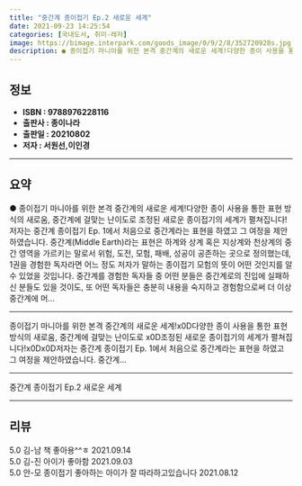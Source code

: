 ```yaml
---
title: "중간계 종이접기 Ep.2 새로운 세계"
date: 2021-09-23 14:25:54
categories: [국내도서, 취미-레저]
image: https://bimage.interpark.com/goods_image/0/9/2/8/352720928s.jpg
description: ● 종이접기 마니아를 위한 본격 중간계의 새로운 세계!다양한 종이 사용을 통한 표현 방식의 새로움, 중간계에 걸맞는 난이도로 조정된 새로운 종이접기의 세계가 펼쳐집니다!저자는 중간계 종이접기 Ep. 1에서 처음으로 중간계라는 표현을 하였고 그 여정을 제안하였습니다. 중간계(Middle
---
```


## **정보**

- **ISBN : 9788976228116**
- **출판사 : 종이나라**
- **출판일 : 20210802**
- **저자 : 서원선,이인경**

------



## **요약**

●  종이접기 마니아를 위한 본격 중간계의 새로운 세계!다양한 종이 사용을 통한 표현 방식의 새로움, 중간계에 걸맞는 난이도로 조정된 새로운 종이접기의 세계가 펼쳐집니다!저자는 중간계 종이접기 Ep. 1에서 처음으로 중간계라는 표현을 하였고 그 여정을 제안하였습니다. 중간계(Middle Earth)라는 표현은 하계와 상계 혹은 지상계와 천상계의 중간 영역을 가르키는 말로서 위험, 도전, 모험, 패배, 성공이 공존하는 곳으로 정의했는데, 1권을 경험한 독자라면 어느 정도 저자가 말하는 종이접기 모험의 뜻이 어떤 것인지를 알 수 있었을 것입니다. 중간계를 경험한 독자들 중 어떤 분들은 중간계로의 진입에 실패하신 분들도 있을 것이도, 또 어떤 독자들은 충분히 내용을 숙지하고 경험함으로써 더 이상 중간계에 머...

------

종이접기 마니아를 위한 본격 중간계의 새로운 세계!x0D다양한 종이 사용을 통한 표현 방식의 새로움, 중간계에 걸맞는 난이도로 x0D조정된 새로운 종이접기의 세계가 펼쳐집니다!x0Dx0D저자는 중간계 종이접기 Ep. 1에서 처음으로 중간계라는 표현을 하였고 그 여정을 제안하였습니다. 중간계... 

------


중간계 종이접기 Ep.2 새로운 세계 

------


## **리뷰** 

5.0 김-남 책 좋아용^^ㅎ 2021.09.14 <br/>5.0 김-진 아이가 좋아함 2021.09.03 <br/>5.0 안-모 종이접기 좋아하는 아이가 잘 따라하고있습니다 2021.08.12 <br/>